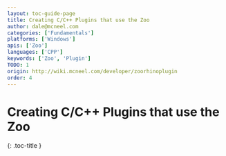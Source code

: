 ```yaml
---
layout: toc-guide-page
title: Creating C/C++ Plugins that use the Zoo
author: dale@mcneel.com
categories: ['Fundamentals']
platforms: ['Windows']
apis: ['Zoo']
languages: ['CPP']
keywords: ['Zoo', 'Plugin']
TODO: 1
origin: http://wiki.mcneel.com/developer/zoorhinoplugin
order: 4
---
```


# Creating C/C++ Plugins that use the Zoo
{: .toc-title }
